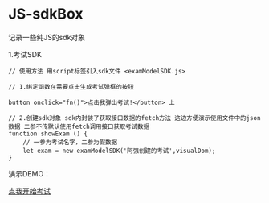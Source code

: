 # JS-sdkBox
记录一些纯JS的sdk对象

1.考试SDK
```
// 使用方法 用script标签引入sdk文件 <examModelSDK.js>

// 1.绑定函数在需要点击生成考试弹框的按钮

button onclick="fn()">点击我弹出考试!</button> 上

// 2.创建sdk对象 sdk内封装了获取接口数据的fetch方法 这边方便演示使用文件中的json数据 二参不传默认使用fetch调用接口获取考试数据
function showExam () {
    // 一参为考试名字，二参为假数据
    let exam = new examModelSDK('阿强创建的考试',visualDom);
}
```
演示DEMO：


<a href="[./index.html](http://htmlpreview.github.io/?https://github.com/laoxue/JS-sdkBox/blob/master/index.html)">点我开始考试</a>
